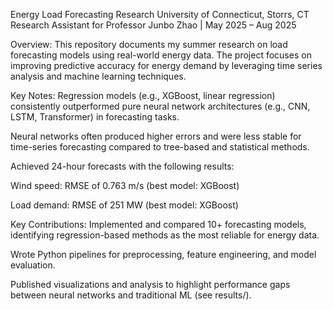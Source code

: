 Energy Load Forecasting Research
University of Connecticut, Storrs, CT
Research Assistant for Professor Junbo Zhao | May 2025 – Aug 2025

Overview:
This repository documents my summer research on load forecasting models using real-world energy data. The project focuses on improving predictive accuracy for energy demand by leveraging time series analysis and machine learning techniques.

Key Notes:
Regression models (e.g., XGBoost, linear regression) consistently outperformed pure neural network architectures (e.g., CNN, LSTM, Transformer) in forecasting tasks.

Neural networks often produced higher errors and were less stable for time-series forecasting compared to tree-based and statistical methods.

Achieved 24-hour forecasts with the following results:

Wind speed: RMSE of 0.763 m/s (best model: XGBoost)

Load demand: RMSE of 251 MW (best model: XGBoost)

Key Contributions:
Implemented and compared 10+ forecasting models, identifying regression-based methods as the most reliable for energy data.

Wrote Python pipelines for preprocessing, feature engineering, and model evaluation.

Published visualizations and analysis to highlight performance gaps between neural networks and traditional ML (see results/).
